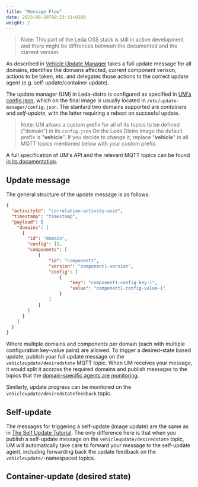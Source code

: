 ```yaml
---
title: "Message Flow"
date: 2023-08-28T09:23:11+0300
weight: 2
---
```


> Note: This part of the Leda OSS stack is still in active development and there might be diffrences between the documented and the current version.

As described in [Vehicle Update Manager](../) takes a full update message for all domains, identifies the domains affected, current component verison,
actions to be taken, etc. and delegates those actions to the correct update agent (e.g. self-update/container update).

The update manager (UM) in Leda-distro is configured as specified in [UM's config.json](https://github.com/eclipse-leda/meta-leda/blob/main/meta-leda-components/recipes-sdv/eclipse-kanto/files/update-manager/config.json),
which on the final image is usually located in `/etc/update-manager/config.json`. The stantard two domains supported are _containers_ and _self-update_,
with the latter requiring a reboot on succesful update.

> Note: UM allows a custom prefix for all of its topics to be defined ("domain") in its `config.json` On the Leda Distro image the default prefix is "**vehicle**".
> If you decide to change it, replace "**vehicle**" in all MQTT topics mentioned below with your custom prefix.

A full specification of UM's API and the relevant MQTT topics can be found [in its documentation](https://github.com/eclipse-kanto/update-manager/blob/main/docs/update-agent-api.md).

## Update message

The general structure of the update message is as follows:

```json
{
  "activityId": "correlation-activity-uuid",
  "timestamp": "timestamp",
  "payload": {
    "domains": [
      {
        "id": "domain",
        "config": [],
        "components": [
            {
                "id": "component1",
                "version": "component1-version",
                "config": [
                    {
                        "key": "component1-config-key-1",
                        "value": "component1-config-value-1"
                    }
                ]
            }
        ]
      }
    ]
  }
}
```

Where multiple domains and components per domain (each with multiple configuration key-value pairs) are allowed. To trigger a desired-state based update, publish
your full update message on the `vehicleupdate/desiredstate` MQTT topic. When UM receives your message, it would split it accross the required domains and
publish messages to the topics that the [domain-specific agents are monitoring](../).

Similarly, update progress can be monitored on the `vehicleupdate/desiredstatefeedback` topic.

## Self-update

The messages for triggering a self-update (image update) are the same as in [The Self Update Tutorial](../../self-update/self-update-tutorial).
The only difference here is that when you publish a self-update message on the `vehicleupdate/desiredstate` topic,
UM will automatically take care to forward your message to the self-update agent, including
forwarding back the update feedback on the `vehicleupdate/`-namespaced topics.

## Container-update (desired state)
